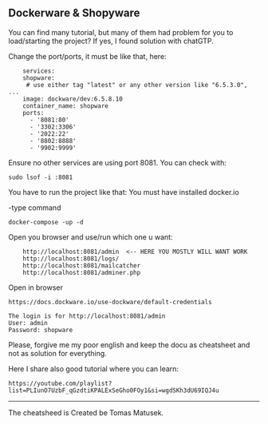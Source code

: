 ## Dockerware & Shopyware

You can find many tutorial, but many of them had problem for you to load/starting the project?
If yes, I found solution with chatGTP.

Change the port/ports, it must be like that, here:

        services:
        shopware:
         # use either tag "latest" or any other version like "6.5.3.0", ...
        image: dockware/dev:6.5.8.10
        container_name: shopware
        ports:
          - '8081:80'
          - '3302:3306'
          - '2022:22'
          - '8802:8888'
          - '9902:9999'

Ensure no other services are using port 8081. You can check with:

    sudo lsof -i :8081

You have to run the project like that:
You must have installed docker.io

-type command

    docker-compose -up -d

Open you browser and use/run which one u want:

        http://localhost:8081/admin  <-- HERE YOU MOSTLY WILL WANT WORK
        http://localhost:8081/logs/
        http://localhost:8081/mailcatcher
        http://localhost:8081/adminer.php

Open in browser

    https://docs.dockware.io/use-dockware/default-credentials

    The login is for http://localhost:8081/admin
    User: admin
    Password: shopware

Please, forgive me my poor english and keep the docu as cheatsheet and not as solution for everything.

Here I share also good tutorial where you can learn:

    https://youtube.com/playlist?list=PLIunO7UzbF_qGzdtiKPALExSeGho0FOy1&si=wgdSKh3dU69IQJ4u

---

The cheatsheed is Created be Tomas Matusek.

